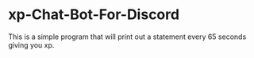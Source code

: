 # xp-Chat-Bot-For-Discord
This is a simple program that will print out a statement every 65 seconds giving you xp.
